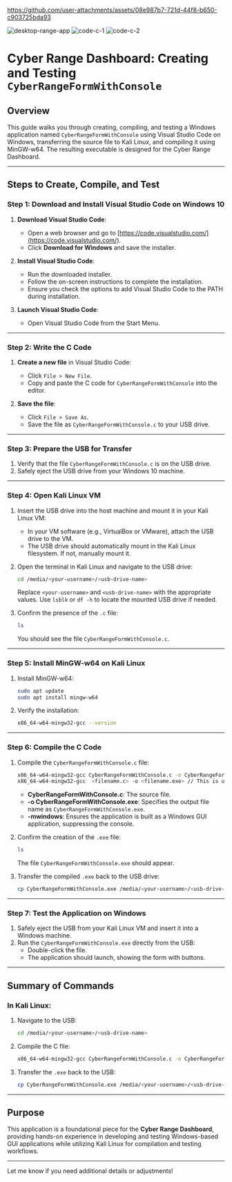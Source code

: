 

https://github.com/user-attachments/assets/08e987b7-721d-44f8-b650-c903725bda93



![desktop-range-app](https://github.com/user-attachments/assets/960ae179-4dea-453d-aa17-eef5f9633dd5)
![code-c-1](https://github.com/user-attachments/assets/0498ffdb-7596-4921-afd7-d2e5b15d1deb)
![code-c-2](https://github.com/user-attachments/assets/91f09a1a-7057-41f4-b274-cbf2e26b7912)



# Cyber Range Dashboard: Creating and Testing `CyberRangeFormWithConsole`

## Overview
This guide walks you through creating, compiling, and testing a Windows application named `CyberRangeFormWithConsole` using Visual Studio Code on Windows, transferring the source file to Kali Linux, and compiling it using MinGW-w64. The resulting executable is designed for the Cyber Range Dashboard.

---

## Steps to Create, Compile, and Test

### Step 1: Download and Install Visual Studio Code on Windows 10
1. **Download Visual Studio Code**:
   - Open a web browser and go to [https://code.visualstudio.com/](https://code.visualstudio.com/).
   - Click **Download for Windows** and save the installer.

2. **Install Visual Studio Code**:
   - Run the downloaded installer.
   - Follow the on-screen instructions to complete the installation.
   - Ensure you check the options to add Visual Studio Code to the PATH during installation.

3. **Launch Visual Studio Code**:
   - Open Visual Studio Code from the Start Menu.

---

### Step 2: Write the C Code
1. **Create a new file** in Visual Studio Code:
   - Click `File > New File`.
   - Copy and paste the C code for `CyberRangeFormWithConsole` into the editor.

2. **Save the file**:
   - Click `File > Save As`.
   - Save the file as `CyberRangeFormWithConsole.c` to your USB drive.

---

### Step 3: Prepare the USB for Transfer
1. Verify that the file `CyberRangeFormWithConsole.c` is on the USB drive.
2. Safely eject the USB drive from your Windows 10 machine.

---

### Step 4: Open Kali Linux VM
1. Insert the USB drive into the host machine and mount it in your Kali Linux VM:
   - In your VM software (e.g., VirtualBox or VMware), attach the USB drive to the VM.
   - The USB drive should automatically mount in the Kali Linux filesystem. If not, manually mount it.

2. Open the terminal in Kali Linux and navigate to the USB drive:
   ```bash
   cd /media/<your-username>/<usb-drive-name>
   ```
   Replace `<your-username>` and `<usb-drive-name>` with the appropriate values. Use `lsblk` or `df -h` to locate the mounted USB drive if needed.

3. Confirm the presence of the `.c` file:
   ```bash
   ls
   ```
   You should see the file `CyberRangeFormWithConsole.c`.

---

### Step 5: Install MinGW-w64 on Kali Linux
1. Install MinGW-w64:
   ```bash
   sudo apt update
   sudo apt install mingw-w64
   ```

2. Verify the installation:
   ```bash
   x86_64-w64-mingw32-gcc --version
   ```

---

### Step 6: Compile the C Code
1. Compile the `CyberRangeFormWithConsole.c` file:
   ```bash
   x86_64-w64-mingw32-gcc CyberRangeFormWithConsole.c -o CyberRangeFormWithConsole.exe -mwindows
   x86_64-w64-mingw32-gcc  <filename.c> -o <filename.exe> // This is using Kali Linux Debian based OS
   ```
   - **CyberRangeFormWithConsole.c**: The source file.
   - **-o CyberRangeFormWithConsole.exe**: Specifies the output file name as `CyberRangeFormWithConsole.exe`.
   - **-mwindows**: Ensures the application is built as a Windows GUI application, suppressing the console.

2. Confirm the creation of the `.exe` file:
   ```bash
   ls
   ```
   The file `CyberRangeFormWithConsole.exe` should appear.

3. Transfer the compiled `.exe` back to the USB drive:
   ```bash
   cp CyberRangeFormWithConsole.exe /media/<your-username>/<usb-drive-name>
   ```

---

### Step 7: Test the Application on Windows
1. Safely eject the USB from your Kali Linux VM and insert it into a Windows machine.
2. Run the `CyberRangeFormWithConsole.exe` directly from the USB:
   - Double-click the file.
   - The application should launch, showing the form with buttons.

---

## Summary of Commands
### In Kali Linux:
1. Navigate to the USB:
   ```bash
   cd /media/<your-username>/<usb-drive-name>
   ```

2. Compile the C file:
   ```bash
   x86_64-w64-mingw32-gcc CyberRangeFormWithConsole.c -o CyberRangeFormWithConsole.exe -mwindows
   ```

3. Transfer the `.exe` back to the USB:
   ```bash
   cp CyberRangeFormWithConsole.exe /media/<your-username>/<usb-drive-name>
   ```

---

## Purpose
This application is a foundational piece for the **Cyber Range Dashboard**, providing hands-on experience in developing and testing Windows-based GUI applications while utilizing Kali Linux for compilation and testing workflows.

--- 

Let me know if you need additional details or adjustments!
